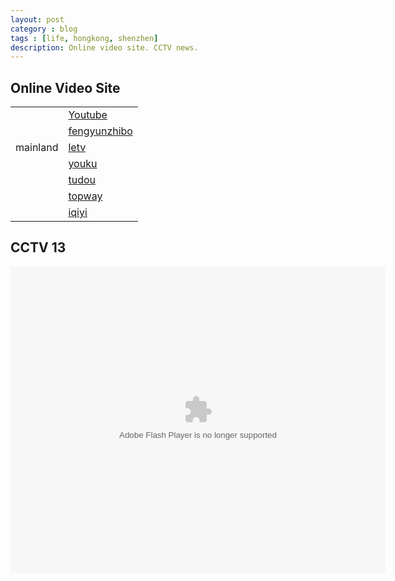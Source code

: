 ```yaml
---
layout: post
category : blog
tags : [life, hongkong, shenzhen]
description: Online video site. CCTV news.
---
```


## Online Video Site

|                 |                                                                                                 |   
| -------------   | :---------------------------------------------------------------------------------------------- |   
|                 | [Youtube](http://www.youtube.com)                                                               |    
|                 | [fengyunzhibo](http://www.fengyunzhibo.com/)                                                    |  
| mainland        | [letv](http://www.letv.com/)                                                                    |    
|                 | [youku](http://www.youku.com/)                                                                  |  
|                 | [tudou](http://www.tudou.com/)                                                                  |    
|                 | [topway](http://www.topway.cn/)                                                                 |  
|                 | [iqiyi](http://www.iqiyi.com/)                                                                  |    

## CCTV 13

<object id='null' width='600' height='490' classid='clsid:d27cdb6e-ae6d-11cf-96b8-444553540000' codebase='http://download.macromedia.com/pub/shockwave/cabs/flash/swflash.cab#version=6,0,40,0'><param name='allowfullscreen' value='true' /><param name='allowFullScreenInteractive' value='true' /><param name='allowscriptaccess' value='always' /><param value='#000000' name='bgcolor' /><param name='quality' value='high' /><param name='cachebusting' value='true' /><param name='src' value='http://resource.fengyunzhibo.com:1863/players/players.php' /><param name='wmode' value='window' /><param name='flashvars' value='config=%7B%22type%22%3A%22live%22%2C%22partner%22%3A%22useelive%22%2C%22channel%22%3A%220000000001_1342934175248%22%7D' /><embed id='null' width='600' height='490' type='application/x-shockwave-flash' src='http://resource.fengyunzhibo.com:1863/players/players.php' allowFullScreenInteractive='true' allowfullscreen='true' allowscriptaccess='always' quality='high' cachebusting='true' wmode='window' bgcolor='#000000' flashvars='config=%7B%22type%22%3A%22live%22%2C%22partner%22%3A%22useelive%22%2C%22channel%22%3A%220000000001_1342934175248%22%7D' /></object>

